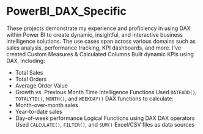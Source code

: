 # PowerBI_DAX_Specific
These projects demonstrate my experience and proficiency in using DAX within Power BI to create dynamic, insightful, and interactive business intelligence solutions.
The use cases span across various domains such as sales analysis, performance tracking, KPI dashboards, and more.
I've created Custom Measures & Calculated Columns
Built dynamic KPIs using DAX, including:
  - Total Sales
  - Total Orders
  - Average Order Value
  - Growth vs. Previous Month
Time Intelligence Functions Used `DATEADD()`, `TOTALYTD()`, `MONTH()`, and `WEEKDAY()` DAX functions to calculate:
  - Month-over-month sales
  - Year-to-date sales
  - Day-of-week performance
Logical Functions using DAX
DAX operators
Used `CALCULATE()`, `FILTER()`, and `SUM()` 
Excel/CSV files as data sources
